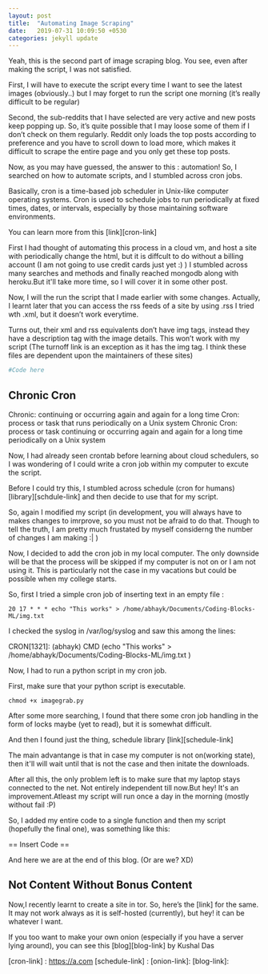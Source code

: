 ```yaml
---
layout: post
title:  "Automating Image Scraping"
date:   2019-07-31 10:09:50 +0530
categories: jekyll update
---
```

Yeah, this is the second part of image scraping blog. You see, even after making the script, I was not satisfied.

First, I will have to execute the script every time I want to see the latest images (obviously..) but I may forget to run the script one morning (it’s really difficult to be regular)

Second, the sub-reddits that I have selected are very active and new posts keep popping up. 
So, it’s quite possible that I may loose some of them if I don’t check on them regularly.
Reddit only loads the top posts according to preference and you have to scroll down to load more, which makes it difficult to scrape the entire page and you only get these top posts.

Now, as you may have guessed, the answer to this : automation! So, I searched on how to automate scripts, and I stumbled across cron jobs.

Basically, cron is a time-based job scheduler in Unix-like computer operating systems. 
Cron is used to schedule jobs to run periodically at fixed times, dates, or intervals, especially by those maintaining software environments.

You can learn more from this [link][cron-link]

First I had thought of automating this process in a cloud vm, and host a site with periodically change the html, but it is diffcult to do without a billing account (I am not going to use credit cards just yet :) )
I stumbled across many searches and methods and finally reached mongodb along with heroku.But it'll take more time, so I will cover it in some other post.

Now, I will the run the script that I made earlier with some changes. Actually, I learnt later that you can access the rss feeds of a site by using .rss 
I tried wth .xml, but it doesn’t work everytime.
 
Turns out, their xml and rss equivalents don’t have img tags, instead they have a description tag with the image details. 
This won’t work with my script (The turnoff link is an exception as it has the img tag. I think these files are dependent upon the maintainers of these sites)

```python
#Code here
```

## Chronic Cron

Chronic: continuing or occurring again and again for a long time 
Cron: process or task that runs periodically on a Unix system
Chronic Cron: process or task continuing or occurring again and again for a long time periodically on a Unix system

Now, I had already seen crontab before learning about cloud schedulers, so I was wondering of I could write a cron job within my computer to excute the script.
 
Before I could try this, I stumbled across schedule (cron for humans) [library][schdule-link] and then decide to use that for my script. 

So, again I modified my script (in development, you will always have to makes changes to imrprove, so you must not be afraid to do that. Though to tell the truth, I am pretty much frustated by myself considerng the number of changes I am making :| )

Now, I decided to add the cron job in my local computer. The only downside will be that the process will be skipped if my computer is not on or I am not using it. 
This is particularly not the case in my vacations but could be possible when my college starts.

So, first I tried a simple cron job of inserting text in an empty file :

```shell
20 17 * * * echo "This works" > /home/abhayk/Documents/Coding-Blocks-ML/img.txt 
```
I checked the syslog in /var/log/syslog and saw this among the lines:

CRON[1321]: (abhayk) CMD (echo "This works" > /home/abhayk/Documents/Coding-Blocks-ML/img.txt )

Now, I had to run a python script in my cron job.

First, make sure that your python script is executable.

```
chmod +x imagegrab.py
```

After some more searching, I found that there some cron job handling in the form of locks maybe (yet to read), but it is somewhat difficult.

And then I found just the thing, schedule library [link][schedule-link]

The main advantange is that in case my computer is not on(working state), then it'll will wait until that is not the case and then initate the downloads.

After all this, the only problem left is to make sure that my laptop stays connected to the net.
Not entirely independent till now.But hey! It's an improvement.Atleast my script will run once a day in the morning (mostly without fail :P)

So, I added my entire code to a single function and then my script (hopefully the final one), was something like this:

== Insert Code ==

And here we are at the end of this blog. (Or are we? XD)

## Not Content Without Bonus Content

Now,I recently learnt to create a site in tor. 
So, here’s the [link] for the same. 
It may not work always as it is self-hosted (currently), but hey! it can be whatever I want. 

If you too want to make your own onion (especially if you have a server lying around), you can see this [blog][blog-link] by Kushal Das

[cron-link] : https://a.com
[schedule-link] :
[onion-link]:
[blog-link]:
